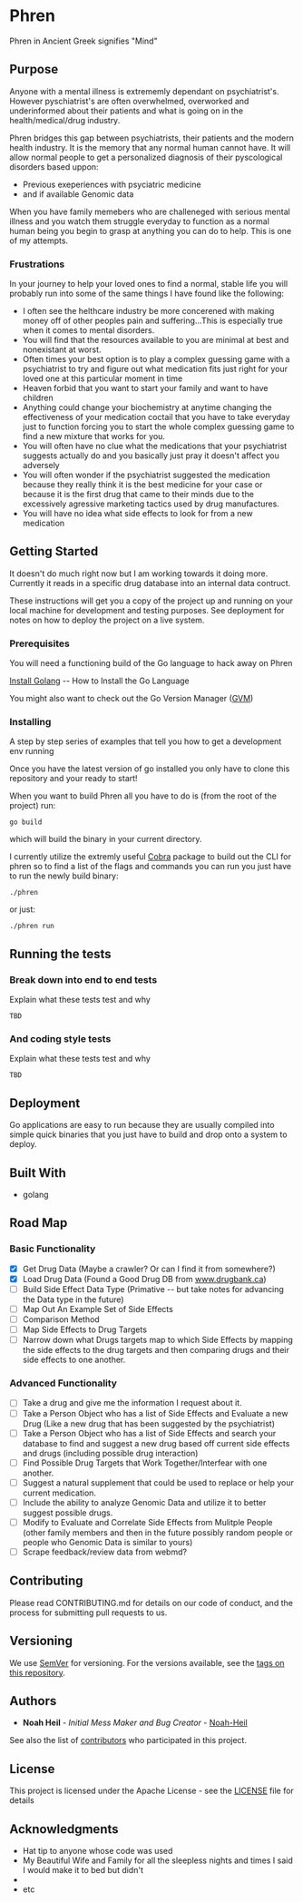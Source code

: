 # Phren

Phren in Ancient Greek signifies "Mind"

## Purpose

Anyone with a mental illness is extrememly dependant on psychiatrist's. However pyschiatrist's are often overwhelmed, overworked and underinformed about their patients and what is going on in the health/medical/drug industry.

Phren bridges this gap between psychiatrists, their patients and the modern health industry. It is the memory that any normal human cannot have. It will allow normal people to get a personalized diagnosis of their pyscological disorders based uppon:

* Previous exeperiences with psyciatric medicine
* and if available Genomic data

When you have family memebers who are challeneged with serious mental illness and you watch them struggle everyday to function as a normal human being you begin to grasp at anything you can do to help. This is one of my attempts.

### Frustrations

In your journey to help your loved ones to find a normal, stable life you will probably run into some of the same things I have found like the following:

* I often see the helthcare industry be more concerened with making money off of other peoples pain and suffering...This is especially true when it comes to mental disorders.
* You will find that the resources available to you are minimal at best and nonexistant at worst.
* Often times your best option is to play a complex guessing game with a psychiatrist to try and figure out what medication fits just right for your loved one at this particular moment in time
* Heaven forbid that you want to start your family and want to have children
* Anything could change your biochemistry at anytime changing the effectiveness of your medication coctail that you have to take everyday just to function forcing you to start the whole complex guessing game to find a new mixture that works for you.
* You will often have no clue what the medications that your psychiatrist suggests actually do and you basically just pray it doesn't affect you adversely
* You will often wonder if the psychiatrist suggested the medication because they really think it is the best medicine for your case or because it is the first drug that came to their minds due to the excessively agressive marketing tactics used by drug manufactures.
* You will have no idea what side effects to look for from a new medication

## Getting Started

It doesn't do much right now but I am working towards it doing more. Currently it reads in a specific drug database into an internal data contruct.

These instructions will get you a copy of the project up and running on your local machine for development and testing purposes. See deployment for notes on how to deploy the project on a live system.

### Prerequisites

You will need a functioning build of the Go language to hack away on Phren

[Install Golang](http://www.letmegooglethat.com/?q=how+to+install+the+go+language) -- How to Install the Go Language

You might also want to check out the Go Version Manager ([GVM](https://github.com/moovweb/gvm))

### Installing

A step by step series of examples that tell you how to get a development env running

Once you have the latest version of go installed you only have to clone this repository and your ready to start!

When you want to build Phren all you have to do is (from the root of the project) run:

```shell
go build
```

which will build the binary in your current directory.

I currently utilize the extremly useful [Cobra](https://github.com/spf13/cobra) package to build out the CLI for phren so to find a list of the flags and commands you can run you just have to run the newly build binary:

```shell
./phren
```

or just:

```shell
./phren run
```

## Running the tests

### Break down into end to end tests

Explain what these tests test and why

```shell
TBD
```

### And coding style tests

Explain what these tests test and why

```shell
TBD
```

## Deployment

Go applications are easy to run because they are usually compiled into simple quick binaries that you just have to build and drop onto a system to deploy.

## Built With

* golang

## Road Map

### Basic Functionality

- [x] Get Drug Data (Maybe a crawler? Or can I find it from somewhere?)
- [x] Load Drug Data (Found a Good Drug DB from www.drugbank.ca)
- [ ] Build Side Effect Data Type (Primative -- but take notes for advancing the Data type in the future)
- [ ] Map Out An Example Set of Side Effects
- [ ] Comparison Method
- [ ] Map Side Effects to Drug Targets
- [ ] Narrow down what Drugs targets map to which Side Effects by mapping the side effects to the drug targets and then comparing drugs and their side effects to one another.

### Advanced Functionality

- [ ] Take a drug and give me the information I request about it.
- [ ] Take a Person Object who has a list of Side Effects and Evaluate a new Drug (Like a new drug that has been suggested by the psychiatrist)
- [ ] Take a Person Object who has a list of Side Effects and search your database to find and suggest a new drug based off current side effects and drugs (including possible drug interaction)
- [ ] Find Possible Drug Targets that Work Together/Interfear with one another.
- [ ] Suggest a natural supplement that could be used to replace or help your current medication.
- [ ] Include the ability to analyze Genomic Data and utilize it to better suggest possible drugs.
- [ ] Modify to Evaluate and Correlate Side Effects from Mulitple People (other family members and then in the future possibly random people or people who Genomic Data is similar to yours)
- [ ] Scrape feedback/review data from webmd?

## Contributing

Please read CONTRIBUTING.md for details on our code of conduct, and the process for submitting pull requests to us.

## Versioning

We use [SemVer](http://semver.org/) for versioning. For the versions available, see the [tags on this repository](https://github.com/your/project/tags).

## Authors

* **Noah Heil** - *Initial Mess Maker and Bug Creator* - [Noah-Heil](https://github.com/Noah-Heil)

See also the list of [contributors](https://github.com/Noah-Heil/phren/contributors) who participated in this project.

## License

This project is licensed under the Apache License - see the [LICENSE](LICENSE) file for details

## Acknowledgments

* Hat tip to anyone whose code was used
* My Beautiful Wife and Family for all the sleepless nights and times I said I would make it to bed but didn't
*
* etc